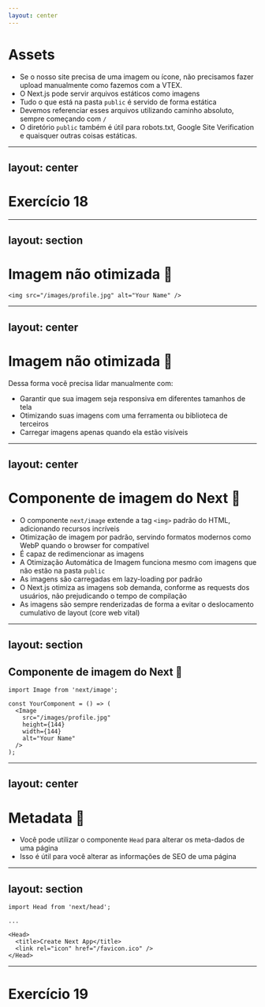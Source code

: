 ```yaml
---
layout: center
---
```


# Assets

- Se o nosso site precisa de uma imagem ou ícone, não precisamos fazer upload manualmente como fazemos com a VTEX.
- O Next.js pode servir arquivos estáticos como imagens
- Tudo o que está na pasta `public` é servido de forma estática
- Devemos referenciar esses arquivos utilizando caminho absoluto, sempre começando com `/`
- O diretório `public` também é útil para robots.txt, Google Site Verification e quaisquer outras coisas estáticas. 

---
layout: center
---

# Exercício 18

---
layout: section
---

# Imagem não otimizada 🤒

```tsx
<img src="/images/profile.jpg" alt="Your Name" />
```

<style>
code {
  @apply text-xl !important;
}
</style>

<!--
- Com HTML normal, você adicionaria sua foto de perfil da seguinte forma:
-->

---
layout: center
---

# Imagem não otimizada 🤒

Dessa forma você precisa lidar manualmente com:

- Garantir que sua imagem seja responsiva em diferentes tamanhos de tela
- Otimizando suas imagens com uma ferramenta ou biblioteca de terceiros
- Carregar imagens apenas quando ela estão visíveis

---
layout: center
---

# Componente de imagem do Next 👀

- O componente `next/image` extende a tag `<img>` padrão do HTML, adicionando recursos incríveis
- Otimização de imagem por padrão, servindo formatos modernos como WebP quando o browser for compatível
- É capaz de redimencionar as imagens
- A Otimização Automática de Imagem funciona mesmo com imagens que não estão na pasta `public`
- As imagens são carregadas em lazy-loading por padrão
- O Next.js otimiza as imagens sob demanda, conforme as requests dos usuários, não prejudicando o tempo de compilação
- As imagens são sempre renderizadas de forma a evitar o deslocamento cumulativo de layout (core web vital)

---
layout: section
---

## Componente de imagem do Next 👀

```tsx
import Image from 'next/image';

const YourComponent = () => (
  <Image
    src="/images/profile.jpg"
    height={144}
    width={144}
    alt="Your Name"
  />
);
```

<style>
code {
  @apply text-xl !important;
}
</style>

---
layout: center
---

# Metadata 🤖

- Você pode utilizar o componente `Head` para alterar os meta-dados de uma página
- Isso é útil para você alterar as informações de SEO de uma página

---
layout: section
---

```tsx
import Head from 'next/head';

...

<Head>
  <title>Create Next App</title>
  <link rel="icon" href="/favicon.ico" />
</Head>
```

<style>
code {
  @apply text-xl !important;
}
</style>

---

# Exercício 19